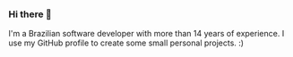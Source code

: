 ### Hi there 👋

I'm a Brazilian software developer with more than 14 years of experience.
I use my GitHub profile to create some small personal projects. :)
